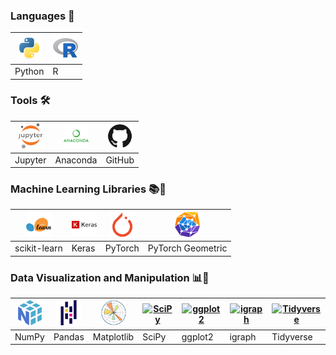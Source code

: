 ### Languages 🚀
| [<img src="https://github.com/devicons/devicon/blob/master/icons/python/python-original.svg" alt="Python" width="40" height="40">](https://docs.python.org/3/) | [<img src="https://github.com/devicons/devicon/blob/master/icons/r/r-original.svg" alt="R" width="40" height="40">](https://www.r-project.org) |
|---|---|
| Python | R |

### Tools 🛠️
| [<img src="https://github.com/devicons/devicon/blob/master/icons/jupyter/jupyter-original-wordmark.svg" alt="Jupyter" width="40" height="40">](https://jupyter.org) | [<img src="https://github.com/devicons/devicon/blob/master/icons/anaconda/anaconda-original-wordmark.svg" alt="Anaconda" width="40" height="40">](https://www.anaconda.com/) | [<img src="https://github.com/devicons/devicon/blob/master/icons/github/github-original.svg" alt="GitHub" width="40" height="40">](https://github.com/) |
|---|---|---|
| Jupyter | Anaconda | GitHub |

### Machine Learning Libraries 📚🤖
| [<img src="https://github.com/devicons/devicon/blob/master/icons/scikitlearn/scikitlearn-original.svg" alt="Sklearn" width="40" height="40">](https://scikit-learn.org/stable/) | [<img src="https://github.com/devicons/devicon/blob/master/icons/keras/keras-original-wordmark.svg" alt="Keras" width="40" height="40">](https://keras.io/) | [<img src="https://github.com/devicons/devicon/blob/master/icons/pytorch/pytorch-original.svg" alt="PyTorch" width="40" height="40">](https://pytorch.org/) | [<img src="https://raw.githubusercontent.com/pyg-team/pyg_sphinx_theme/master/pyg_sphinx_theme/static/img/pyg_logo.png" alt="PyTorch Geometric" width="40" height="40">](https://pytorch-geometric.readthedocs.io/en/latest/) |
|---|---|---|---|
| scikit-learn | Keras | PyTorch | PyTorch Geometric |

### Data Visualization and Manipulation 📊🔧
| [<img src="https://github.com/devicons/devicon/blob/master/icons/numpy/numpy-original.svg" alt="NumPy" width="40" height="40">](https://numpy.org/) | [<img src="https://github.com/devicons/devicon/blob/master/icons/pandas/pandas-original.svg" alt="Pandas" width="40" height="40">](https://pandas.pydata.org/) | [<img src="https://github.com/devicons/devicon/blob/master/icons/matplotlib/matplotlib-original.svg" alt="Matplotlib" width="40" height="40">](https://matplotlib.org/) | [<img src="https://scipy.org/images/logo.svg" alt="SciPy" width="40" height="40">](https://www.scipy.org/) | [<img src="https://ggplot2.tidyverse.org/logo.png" alt="ggplot2" width="40" height="40">](https://ggplot2.tidyverse.org/) | [<img src="https://igraph.org/img/igraph_logo_white.svg" alt="igraph" width="40" height="40">](https://igraph.org/r/) | [<img src="https://upload.wikimedia.org/wikipedia/commons/f/ff/Tidyverse_hex_logo.png" alt="Tidyverse" width="40" height="40">](https://www.tidyverse.org/) |
|---|---|---|---|---|---|---|
| NumPy | Pandas | Matplotlib | SciPy | ggplot2 | igraph | Tidyverse |

